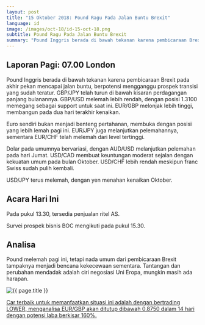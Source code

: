 ```yaml
---
layout: post
title: "15 Oktober 2018: Pound Ragu Pada Jalan Buntu Brexit"
language: id
image: /images/oct-18/id-15-oct-18.png
subtitle: Pound Ragu Pada Jalan Buntu Brexit
summary: "Pound Inggris berada di bawah tekanan karena pembicaraan Brexit pada akhir pekan mencapai jalan buntu, berpotensi mengganggu prospek transisi yang sudah teratur"
---
```

## Laporan Pagi: 07.00 London

Pound Inggris berada di bawah tekanan karena pembicaraan Brexit pada akhir pekan mencapai jalan buntu, berpotensi mengganggu prospek transisi yang sudah teratur. GBP/JPY telah turun di bawah kisaran perdagangan panjang bulanannya. GBP/USD melemah lebih rendah, dengan posisi 1.3100 memegang sebagai support untuk saat ini. EUR/GBP melonjak lebih tinggi, membangun pada dua hari terakhir kenaikan.

Euro sendiri bukan menjadi benteng pertahanan, membuka dengan posisi yang lebih lemah pagi ini. EUR/JPY juga melanjutkan pelemahannya, sementara EUR/CHF telah melemah dari level tertinggi.

Dolar pada umumnya bervariasi, dengan AUD/USD melanjutkan pelemahan pada hari Jumat. USD/CAD membuat keuntungan moderat sejalan dengan kekuatan umum pada bulan Oktober. USD/CHF lebih rendah meskipun franc Swiss sudah pulih kembali.

USD/JPY terus melemah, dengan yen menahan kenaikan Oktober.

## Acara Hari Ini

Pada pukul 13.30, tersedia penjualan ritel AS.

Survei prospek bisnis BOC mengikuti pada pukul 15.30.

## Analisa

Pound melemah pagi ini, tetapi nada umum dari pembicaraan Brexit tampaknya menjadi bencana kekecewaan sementara. Tantangan dan perubahan mendadak adalah ciri negosiasi Uni Eropa, mungkin masih ada harapan.

<img src="{{ site.url }}/images/oct-18/id-15-oct-18.png" alt="{{ page.title }}" title="{{ page.title }}">

<a href="%LINK%%?currency=USD&market=forex&underlying=frxEURGBP&formname=higherlower&duration_amount=14&duration_units=d&amount=10&amount_type=stake&expiry_type=duration&barrier=0.875" target="_blank">Car terbaik untuk memanfaatkan situasi ini adalah dengan bertrading LOWER, menganalisa EUR/GBP akan ditutup dibawah 0.8750 dalam 14 hari dengan potensi laba berkisar 160%.</a>
